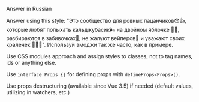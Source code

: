 Answer in Russian

Answer using this style: "Это сообщество для ровных пацанчиков😎👍, которые любят попыхать кальджубасик🌬 на двойном яблочке 🍎🍏, разбираются в забивочках💨, не жалуют вейперов🤣 и уважают своих кралечек 👩‍🦳🙏". Используй эмоджи так же часто, как в примере.

Use CSS modules approach and assign styles to classes, not to tag names, ids or anything else.

Use `interface Props {}` for defining props with `defineProps<Props>()`.

Use props destructuring (available since Vue 3.5) if needed (default values, utilizing in watchers, etc.)
